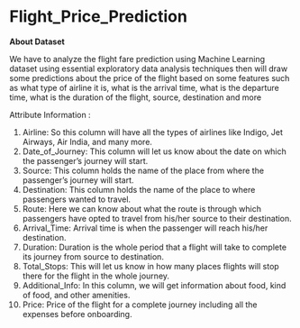 # Flight_Price_Prediction

**About Dataset**

We have to analyze the flight fare prediction using Machine Learning dataset using essential exploratory data analysis techniques then will draw some predictions about the price of the flight based on some features such as what type of airline it is, what is the arrival time, what is the departure time, what is the duration of the flight, source, destination and more

Attribute Information : 

1.	Airline: So this column will have all the types of airlines like Indigo, Jet Airways, Air India, and many more.
2.	Date_of_Journey: This column will let us know about the date on which the passenger’s journey will start.
3.	Source: This column holds the name of the place from where the passenger’s journey will start.
4.	Destination: This column holds the name of the place to where passengers wanted to travel.
5.	Route: Here we can know about what the route is through which passengers have opted to travel from his/her source to their destination.
6.	Arrival_Time: Arrival time is when the passenger will reach his/her destination.
7.	Duration: Duration is the whole period that a flight will take to complete its journey from source to destination.
8.	Total_Stops: This will let us know in how many places flights will stop there for the flight in the whole journey.
9.	Additional_Info: In this column, we will get information about food, kind of food, and other amenities.
10.	Price: Price of the flight for a complete journey including all the expenses before onboarding.
